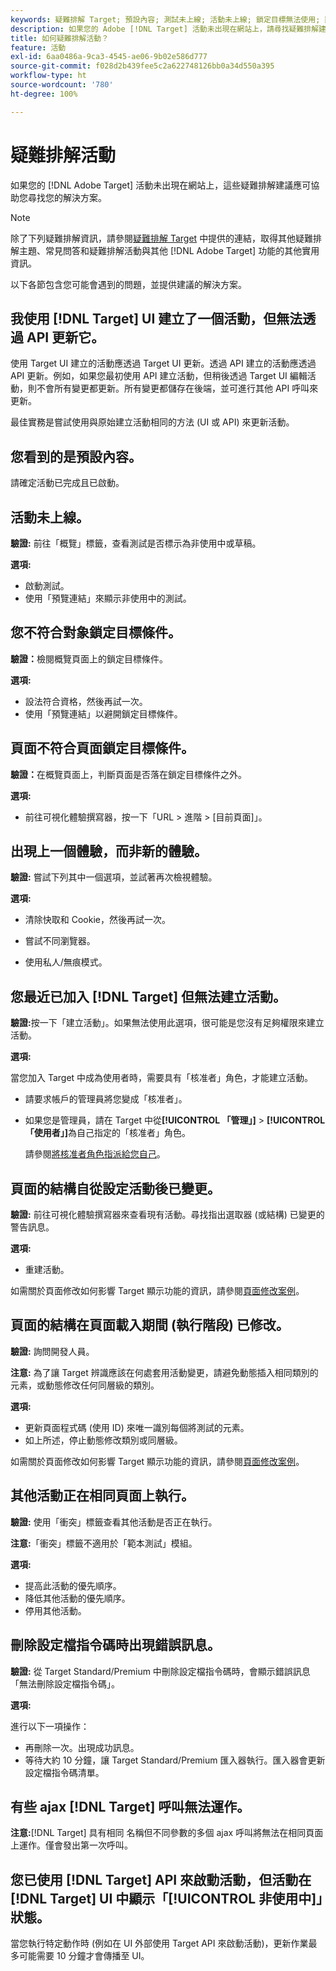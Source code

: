 ```yaml
---
keywords: 疑難排解 Target; 預設內容; 測試未上線; 活動未上線; 鎖定目標無法使用; 顯示上一個體驗; 無法建立活動; 建立活動; 頁面結構已變更; 頁面結構已修改; 錯誤訊息; 誤刪設定檔指令碼; ajax 無法使用
description: 如果您的 Adobe [!DNL Target] 活動未出現在網站上，請尋找疑難排解建議。
title: 如何疑難排解活動？
feature: 活動
exl-id: 6aa0486a-9ca3-4545-ae06-9b02e586d777
source-git-commit: f028d2b439fee5c2a622748126bb0a34d550a395
workflow-type: ht
source-wordcount: '780'
ht-degree: 100%

---
```


# 疑難排解活動

如果您的 [!DNL Adobe Target] 活動未出現在網站上，這些疑難排解建議應可協助您尋找您的解決方案。

>[!NOTE]
>
>除了下列疑難排解資訊，請參閱[疑難排解 Target](/help/r-troubleshooting-target/troubleshooting-target.md#reference_A9DB82675D044BD8861F6752A4EE6839) 中提供的連結，取得其他疑難排解主題、常見問答和疑難排解活動與其他 [!DNL Adobe Target] 功能的其他實用資訊。

以下各節包含您可能會遇到的問題，並提供建議的解決方案。

## 我使用 [!DNL Target] UI 建立了一個活動，但無法透過 API 更新它。

使用 Target UI 建立的活動應透過 Target UI 更新。透過 API 建立的活動應透過 API 更新。例如，如果您最初使用 API 建立活動，但稍後透過 Target UI 編輯活動，則不會所有變更都更新。所有變更都儲存在後端，並可進行其他 API 呼叫來更新。

最佳實務是嘗試使用與原始建立活動相同的方法 (UI 或 API) 來更新活動。

## 您看到的是預設內容。

請確定活動已完成且已啟動。

## 活動未上線。

**驗證:** 前往「概覽」標籤，查看測試是否標示為非使用中或草稿。

**選項:**

* 啟動測試。
* 使用「預覽連結」來顯示非使用中的測試。

## 您不符合對象鎖定目標條件。

**驗證：**&#x200B;檢閱概覽頁面上的鎖定目標條件。

**選項:**

* 設法符合資格，然後再試一次。
* 使用「預覽連結」以避開鎖定目標條件。

## 頁面不符合頁面鎖定目標條件。

**驗證：**&#x200B;在概覽頁面上，判斷頁面是否落在鎖定目標條件之外。

**選項:**

* 前往可視化體驗撰寫器，按一下「URL > 進階 > [目前頁面]」。

## 出現上一個體驗，而非新的體驗。

**驗證:** 嘗試下列其中一個選項，並試著再次檢視體驗。

**選項:**

* 清除快取和 Cookie，然後再試一次。

* 嘗試不同瀏覽器。
* 使用私人/無痕模式。

## 您最近已加入 [!DNL Target] 但無法建立活動。

**驗證:**&#x200B;按一下「建立活動」。如果無法使用此選項，很可能是您沒有足夠權限來建立活動。

**選項:**

當您加入 Target 中成為使用者時，需要具有「核准者」角色，才能建立活動。

* 請要求帳戶的管理員將您變成「核准者」。
* 如果您是管理員，請在 Target 中從&#x200B;**[!UICONTROL 「管理」]** > **[!UICONTROL 「使用者」]**&#x200B;為自己指定的「核准者」角色。

   請參閱[將核准者角色指派給您自己](/help/administrating-target/start-target.md#task_15CAA437A71444E2932B333D5E66A3C7)。

## 頁面的結構自從設定活動後已變更。

**驗證:** 前往可視化體驗撰寫器來查看現有活動。尋找指出選取器 (或結構) 已變更的警告訊息。

**選項:**

* 重建活動。

如需關於頁面修改如何影響 Target 顯示功能的資訊，請參閱[頁面修改案例](/help/c-experiences/c-visual-experience-composer/r-troubleshoot-composer/vec-scenarios.md#concept_A458A95F65B4401588016683FB1694DB)。

## 頁面的結構在頁面載入期間 (執行階段) 已修改。

**驗證:** 詢問開發人員。

**注意:** 為了讓 Target 辨識應該在何處套用活動變更，請避免動態插入相同類別的元素，或動態修改任何同層級的類別。

**選項:**

* 更新頁面程式碼 (使用 ID) 來唯一識別每個將測試的元素。
* 如上所述，停止動態修改類別或同層級。

如需關於頁面修改如何影響 Target 顯示功能的資訊，請參閱[頁面修改案例](/help/c-experiences/c-visual-experience-composer/r-troubleshoot-composer/vec-scenarios.md#concept_A458A95F65B4401588016683FB1694DB)。

## 其他活動正在相同頁面上執行。

**驗證:** 使用「衝突」標籤查看其他活動是否正在執行。

**注意:**「衝突」標籤不適用於「範本測試」模組。

**選項:**

* 提高此活動的優先順序。
* 降低其他活動的優先順序。
* 停用其他活動。

## 刪除設定檔指令碼時出現錯誤訊息。

**驗證:** 從 Target Standard/Premium 中刪除設定檔指令碼時，會顯示錯誤訊息「無法刪除設定檔指令碼」。

**選項:**

進行以下一項操作：

* 再刪除一次。出現成功訊息。
* 等待大約 10 分鐘，讓 Target Standard/Premium 匯入器執行。匯入器會更新設定檔指令碼清單。

## 有些 ajax [!DNL Target] 呼叫無法運作。

**注意:**[!DNL Target] 具有相同 名稱但不同參數的多個 ajax 呼叫將無法在相同頁面上運作。僅會發出第一次呼叫。

## 您已使用 [!DNL Target] API 來啟動活動，但活動在 [!DNL Target] UI 中顯示「[!UICONTROL 非使用中]」狀態。

當您執行特定動作時 (例如在 UI 外部使用 Target API 來啟動活動)，更新作業最多可能需要 10 分鐘才會傳播至 UI。
